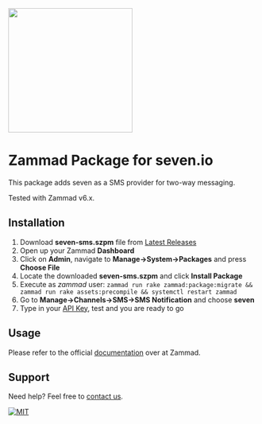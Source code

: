<img src="https://www.seven.io/wp-content/uploads/Logo.svg" width="250" />


# Zammad Package for seven.io
This package adds seven as a SMS provider for two-way messaging.

Tested with Zammad v6.x.

## Installation
1. Download **seven-sms.szpm** file from [Latest Releases](https://github.com/seven-io/zammad/releases/latest "Latest Releases")
2. Open up your Zammad **Dashboard**
3. Click on **Admin**, navigate to **Manage->System->Packages** and press **Choose File**
4. Locate the downloaded **seven-sms.szpm** and click **Install Package**
5. Execute as *zammad* user: `zammad run rake zammad:package:migrate && zammad run rake assets:precompile && systemctl restart zammad`
6. Go to **Manage->Channels->SMS->SMS Notification** and choose **seven**
7. Type in your [API Key](https://help.seven.io/en/api-key-access), test and you are ready to go

## Usage

Please refer to the official [documentation](https://admin-docs.zammad.org/en/6.1/channels/sms.html) over at Zammad.



## Support

Need help? Feel free to [contact us](https://www.seven.io/en/company/contact/).

[![MIT](https://img.shields.io/badge/License-MIT-teal.svg)](LICENSE)